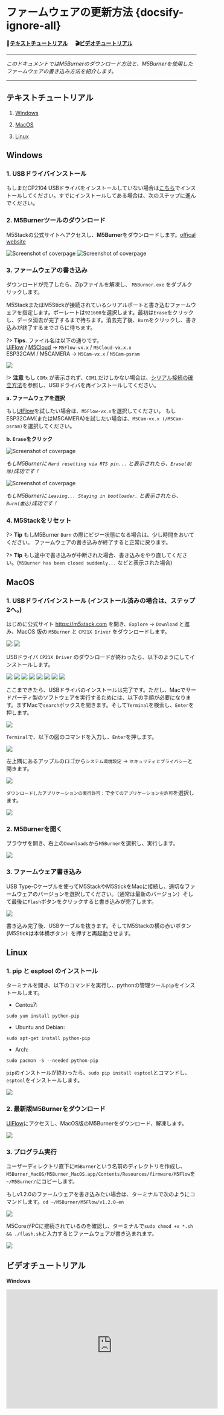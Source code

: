 # ファームウェアの更新方法 {docsify-ignore-all}

**:memo:[テキストチュートリアル](#テキストチュートリアル)&nbsp;&nbsp;&nbsp;&nbsp;&nbsp;&nbsp;:clapper:[ビデオチュートリアル](#ビデオチュートリアル)**

***

*このドキュメントではM5Burnerのダウンロード方法と、M5Burnerを使用したファームウェアの書き込み方法を紹介します。*

***

## テキストチュートリアル

1. [Windows](#Windows)

2. [MacOS](#MacOS)

2. [Linux](#Linux)

## Windows

### 1. USBドライバインストール

もしまだCP2104 USBドライバをインストールしていない場合は[こちら](zh_CN/related_documents/establish_serial_connection)でインストールしてください。すでにインストールしてある場合は、次のステップに進んでください。

### 2. M5Burnerツールのダウンロード

M5Stackの公式サイトへアクセスし、**M5Burner**をダウンロードします。[offical website](http://www.m5stack.com)

<img src="assets/img/getting_started_pics/how_to_burn_firmware/download_M5Burner.png" alt="Screenshot of coverpage" title="Cover page">

<img src="assets/img/getting_started_pics/how_to_burn_firmware/download_M5Burner_02.png" alt="Screenshot of coverpage" title="Cover page">

### 3. ファームウェアの書き込み

ダウンロードが完了したら、Zipファイルを解凍し、 `M5Burner.exe` をダブルクリックします。

M5StackまたはM5Stickが接続されているシリアルポートと書き込むファームウェアを指定します。ボーレートは`921600`を選択します。最初は`Erase`をクリックし、データ消去が完了するまで待ちます。消去完了後、`Burn`をクリックし、書き込みが終了するまでさらに待ちます。

?> **Tips.** ファイル名は以下の通りです。<br>[UIFlow](http://flow.m5stack.com) / [M5Cloud](http://cloud.m5stack.com) → `M5Flow-vx.x` / `M5Cloud-vx.x.x`<br>
   ESP32CAM / M5CAMERA → `M5Cam-vx.x` / `M5Cam-psram`

<img src="assets/img/getting_started_pics/how_to_burn_firmware/burn_flow_firmware.gif">

!> **注意** もし `COMx` が表示されず、`COM1` だけしかない場合は、[シリアル接続の確立方法](ja/related_documents/establish_serial_connection)を参照し、USBドライバを再インストールしてください。

**a. ファームウェアを選択**

もし[UIFlow](http://flow.m5stack.com)を試したい場合は、`M5Flow-vx.x`を選択してください。
もしESP32CAM(またはM5CAMERA)を試したい場合は、`M5Cam-vx.x (/M5Cam-psram)`を選択してください。

**b. `Erase`をクリック**

<img src="assets/img/getting_started_pics/how_to_burn_firmware/burn_firmware_01.png" alt="Screenshot of coverpage" title="Cover page">

*もしM5Burnerに `Hard resetting via RTS pin...` と表示されたら、`Erase(削除)`成功です！*

<img src="assets/img/getting_started_pics/how_to_burn_firmware/burn_firmware_04.png" alt="Screenshot of coverpage" title="Cover page">

*もしM5Burnerに `Leaving... Staying in bootloader.` と表示されたら、`Burn(書込)`成功です！*

### 4. M5Stackをリセット

?> **Tip**
もしM5Burner `Burn` の際にビジー状態になる場合は、少し時間をおいてください。 ファームウェアの書き込みが終了すると正常に戻ります。

?> **Tip** もし途中で書き込みが中断された場合、書き込みをやり直してください。(`M5Burner has been closed suddenly...` などと表示された場合)

## MacOS

### 1. USBドライバインストール (インストール済みの場合は、ステップ2へ。)

はじめに公式サイト https://m5stack.com を開き、`Explore` -> `Download` と進み、MacOS 版の `M5Burner` と `CP21X Driver` をダウンロードします。

<img src="assets/img/getting_started_pics/how_to_burn_firmware/burn_firmware_mac_01.png">

<img src="assets/img/getting_started_pics/how_to_burn_firmware/burn_firmware_mac_02.png">

USBドライバ `CP21X Driver` のダウンロードが終わったら、以下のようにしてインストールします。

<img src="assets/img/getting_started_pics/how_to_burn_firmware/burn_firmware_mac_03.png">

<img src="assets/img/getting_started_pics/how_to_burn_firmware/burn_firmware_mac_04.png">

<img src="assets/img/getting_started_pics/how_to_burn_firmware/burn_firmware_mac_05.png">

<img src="assets/img/getting_started_pics/how_to_burn_firmware/burn_firmware_mac_06.png">

<img src="assets/img/getting_started_pics/how_to_burn_firmware/burn_firmware_mac_07.png">

<img src="assets/img/getting_started_pics/how_to_burn_firmware/burn_firmware_mac_08.png">

<img src="assets/img/getting_started_pics/how_to_burn_firmware/burn_firmware_mac_09.png">

<img src="assets/img/getting_started_pics/how_to_burn_firmware/burn_firmware_mac_10.png">

ここまできたら、USBドライバのインストールは完了です。ただし、Macでサードパーティ製のソフトウェアを実行するためには、以下の手順が必要になります。まずMacで`search`ボックスを開きます。そして`Terminal`を検索し、`Enter`を押します。

<img src="assets/img/getting_started_pics/how_to_burn_firmware/burn_firmware_mac_11.png">

`Terminal`で、以下の図のコマンドを入力し、`Enter`を押します。

<img src="assets/img/getting_started_pics/how_to_burn_firmware/burn_firmware_mac_12.png">

左上隅にあるアップルのロゴから`システム環境設定` → `セキュリティとプライバシー`と開きます。

<img src="assets/img/getting_started_pics/how_to_burn_firmware/burn_firmware_mac_13.png">

`ダウンロードしたアプリケーションの実行許可：`で`全てのアプリケーションを許可`を選択します。

<img src="assets/img/getting_started_pics/how_to_burn_firmware/burn_firmware_mac_14.png">

### 2. M5Burnerを開く

ブラウザを開き、右上の`Downloads`から`M5Burner`を選択し、実行します。

<img src="assets/img/getting_started_pics/how_to_burn_firmware/burn_firmware_mac_15.png">

### 3. ファームウェア書き込み

USB Type-Cケーブルを使ってM5StackやM5StickをMacに接続し、適切なファームウェアのバージョンを選択してください。（通常は最新のバージョン）そして最後に`Flash`ボタンをクリックすると書き込みが完了します。

<img src="assets/img/getting_started_pics/how_to_burn_firmware/burn_firmware_mac_16.png">

書き込み完了後、USBケーブルを抜きます。そしてM5Stackの横の赤いボタン(M5Stickは本体横ボタン）を押すと再起動させます。

## Linux

### 1. pip と esptool のインストール

ターミナルを開き、以下のコマンドを実行し、pythonの管理ツール`pip`をインストールします。

* Centos7:

```shell
sudo yum install python-pip
```

* Ubuntu and Debian:

```shell
sudo apt-get install python-pip
```

* Arch:

```shell
sudo pacman -S --needed python-pip
```

`pip`のインストールが終わったら、`sudo pip install esptool`とコマンドし、`esptool`をインストールします。

<img src="assets/img/getting_started_pics/how_to_burn_firmware/burn_firmware_11.png">

### 2. 最新版M5Burnerをダウンロード

[UIFlow](http://www.m5stack.com)にアクセスし、MacOS版のM5Burnerをダウンロード、解凍します。

<img src="assets/img/getting_started_pics/how_to_burn_firmware/burn_firmware_10.png">

### 3. プログラム実行

ユーザーディレクトリ直下に`M5Burner`という名前のディレクトリを作成し、`M5Burner_MacOS/M5Burner_MacOS.app/Contents/Resources/firmware/M5Flow`を`~/M5Burner/`にコピーします。

もしv1.2.0のファームウェアを書き込みたい場合は、ターミナルで次のようにコマンドします。`cd ~/M5Burner/M5Flow/v1.2.0-en`

<img src="assets/img/getting_started_pics/how_to_burn_firmware/burn_firmware_13.png">

M5CoreがPCに接続されているのを確認し、ターミナルで`sudo chmod +x *.sh && ./flash.sh`と入力するとファームウェアが書き込まれます。

<img src="assets/img/getting_started_pics/how_to_burn_firmware/burn_firmware_12.png">

## ビデオチュートリアル

**Windows**

<iframe width="560" height="315" src="https://m5stack.oss-cn-shenzhen.aliyuncs.com/video/%E6%95%99%E7%A8%8B/Firmware%20Upgrade/A1%20-%20Firmware%20Upgrade.mp4" frameborder="0" allow="accelerometer; autoplay; encrypted-media; gyroscope; picture-in-picture" allowfullscreen></iframe>